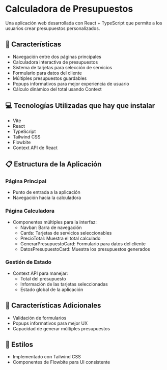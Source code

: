 # Calculadora de Presupuestos

Una aplicación web desarrollada con React + TypeScript que permite a los usuarios crear presupuestos personalizados.

## 🚀 Características

- Navegación entre dos páginas principales
- Calculadora interactiva de presupuestos
- Sistema de tarjetas para selección de servicios
- Formulario para datos del cliente
- Múltiples presupuestos guardables
- Popups informativos para mejor experiencia de usuario
- Cálculo dinámico del total usando Context

## 💻 Tecnologías Utilizadas que hay que instalar

- Vite
- React
- TypeScript
- Tailwind CSS
- Flowbite
- Context API de React

## 📋 Estructura de la Aplicación

### Página Principal

- Punto de entrada a la aplicación
- Navegación hacia la calculadora

### Página Calculadora

- Componentes múltiples para la interfaz:
  - Navbar: Barra de navegación
  - Cards: Tarjetas de servicios seleccionables
  - PrecioTotal: Muestra el total calculado
  - GenerarPresupuestoCard: Formulario para datos del cliente
  - DatosPresupuestoCard: Muestra los presupuestos generados

### Gestión de Estado

- Context API para manejar:
  - Total del presupuesto
  - Información de las tarjetas seleccionadas
  - Estado global de la aplicación

## 🔧 Características Adicionales

- Validación de formularios
- Popups informativos para mejor UX
- Capacidad de generar múltiples presupuestos

## 🎨 Estilos

- Implementado con Tailwind CSS
- Componentes de Flowbite para UI consistente
